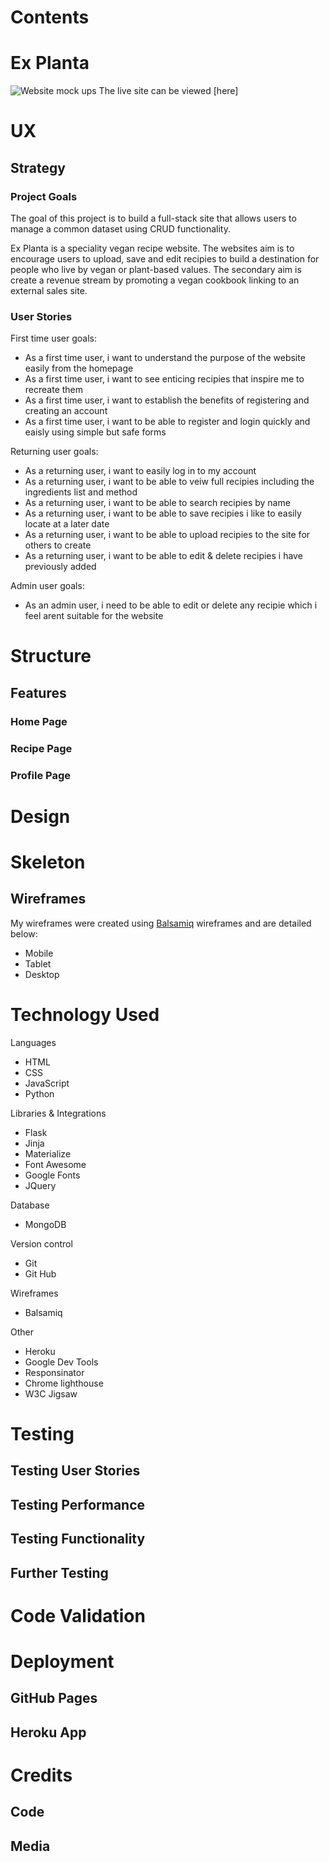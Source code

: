 # Contents 

# Ex Planta 
![Website mock ups]()
The live site can be viewed [here]

# UX
## Strategy
### Project Goals 
The goal of this project is to build a full-stack site that allows users to manage a common dataset using CRUD functionality. 

Ex Planta is a speciality vegan recipe website. The websites aim is to encourage users to upload, save and edit recipies to build a destination for people who live by vegan or plant-based values. The secondary aim is create a revenue stream by promoting a vegan cookbook linking to an external sales site. 

### User Stories 
First time user goals: 
- As a first time user, i want to understand the purpose of the website easily from the homepage
- As a first time user, i want to see enticing recipies that inspire me to recreate them
- As a first time user, i want to establish the benefits of registering and creating an account 
- As a first time user, i want to be able to register and login quickly and eaisly using simple but safe forms

Returning user goals:
- As a returning user, i want to easily log in to my account 
- As a returning user, i want to be able to veiw full recipies including the ingredients list and method
- As a returning user, i want to be able to search recipies by name
- As a returning user, i want to be able to save recipies i like to easily locate at a later date 
- As a returning user, i want to be able to upload recipies to the site for others to create 
- As a returning user, i want to be able to edit & delete recipies i have previously added

Admin user goals:
- As an admin user, i need to be able to edit or delete any recipie which i feel arent suitable for the website 

# Structure
## Features

### Home Page

### Recipe Page

### Profile Page

# Design 

# Skeleton
## Wireframes
My wireframes were created using [Balsamiq](https://balsamiq.com) wireframes and are detailed below:
- Mobile 
- Tablet
- Desktop

# Technology Used
Languages
- HTML
- CSS
- JavaScript
- Python

Libraries & Integrations
- Flask
- Jinja
- Materialize
- Font Awesome
- Google Fonts
- JQuery

Database
- MongoDB

Version control
- Git 
- Git Hub

Wireframes 
- Balsamiq

Other
- Heroku
- Google Dev Tools
- Responsinator
- Chrome lighthouse
- W3C Jigsaw

# Testing
## Testing User Stories

## Testing Performance

## Testing Functionality

## Further Testing

# Code Validation

# Deployment
## GitHub Pages

## Heroku App

# Credits
## Code
## Media



